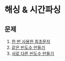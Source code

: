 # 해싱 & 시간파싱

## 문제
1. [한 번 사용한 최초문자](https://github.com/malvr00/Java-algorithm/tree/master/lecture2/stap2/stap2-1)
2. [같은 빈도수 만들기](https://github.com/malvr00/Java-algorithm/tree/master/lecture2/stap2/stap2-2)
3. [서로 다른 빈도수 만들기](https://github.com/malvr00/Java-algorithm/tree/master/lecture2/stap2/stap2-3)
